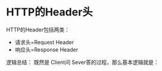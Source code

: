 # HTTP的Header头
HTTP的Header包括两类：
- 请求头=Request Header
- 响应头=Response Header

逻辑总结：
既然是 Client问 Sever答的过程，那么基本逻辑就是：